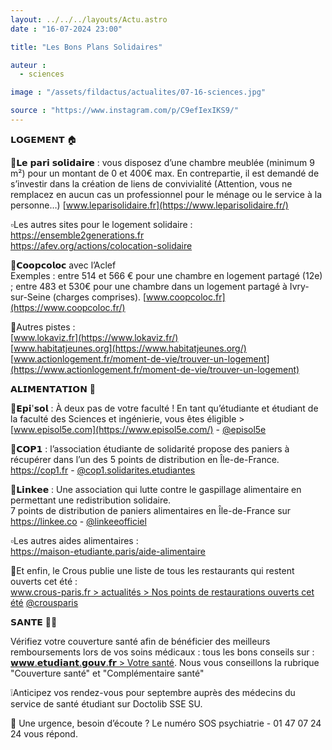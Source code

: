 ```yaml
---
layout: ../../../layouts/Actu.astro
date : "16-07-2024 23:00"

title: "Les Bons Plans Solidaires"

auteur :
  - sciences

image : "/assets/fildactus/actualites/07-16-sciences.jpg"

source : "https://www.instagram.com/p/C9efIexIKS9/"
---
```


__𝗟𝗢𝗚𝗘𝗠𝗘𝗡𝗧__ 🏠

🔹𝗟𝗲 𝗽𝗮𝗿𝗶 𝘀𝗼𝗹𝗶𝗱𝗮𝗶𝗿𝗲 : vous disposez d’une chambre meublée (minimum 9 m²) pour un montant de 0 et 400€ max. En contrepartie, il est demandé de s’investir dans la création de liens de convivialité (Attention, vous ne remplacez en aucun cas un professionnel pour le ménage ou le service à la personne…)
[www.leparisolidaire.fr](https://www.leparisolidaire.fr/)

▫️Les autres sites pour le logement solidaire :  
https://ensemble2generations.fr  
https://afev.org/actions/colocation-solidaire

🔹𝗖𝗼𝗼𝗽𝗰𝗼𝗹𝗼𝗰 avec l’Aclef  
Exemples : entre 514 et 566 € pour une chambre en logement partagé (12e) ; entre 483 et 530€ pour une chambre dans un logement partagé à Ivry-sur-Seine (charges comprises). [www.coopcoloc.fr](https://www.coopcoloc.fr/)

🔹Autres pistes :  
[www.lokaviz.fr](https://www.lokaviz.fr/)  
[www.habitatjeunes.org](https://www.habitatjeunes.org/)  
[www.actionlogement.fr/moment-de-vie/trouver-un-logement](https://www.actionlogement.fr/moment-de-vie/trouver-un-logement)

__𝗔𝗟𝗜𝗠𝗘𝗡𝗧𝗔𝗧𝗜𝗢𝗡__ 🥙

🔸𝗘𝗽𝗶'𝘀𝗼𝗹 : À deux pas de votre faculté ! En tant qu’étudiante et étudiant de la faculté des Sciences et ingénierie, vous êtes éligible > [www.episol5e.com](https://www.episol5e.com/) - [@episol5e](https://www.instagram.com/episol5e/)

🔸𝗖𝗢𝗣𝟭 : l’association étudiante de solidarité propose des paniers à récupérer dans l’un des 5 points de distribution en Île-de-France.
https://cop1.fr - [@cop1.solidarites.etudiantes](https://www.instagram.com/cop1.solidarites.etudiantes/)

🔸𝗟𝗶𝗻𝗸𝗲𝗲 : Une association qui lutte contre le gaspillage alimentaire en permettant une redistribution solidaire.  
7 points de distribution de paniers alimentaires en Île-de-France sur https://linkee.co - [@linkeeofficiel](https://www.instagram.com/linkeeofficiel/)


▫️Les autres aides alimentaires :  
https://maison-etudiante.paris/aide-alimentaire

📍Et enfin, le Crous publie une liste de tous les restaurants qui restent ouverts cet été :  
[www.crous-paris.fr > actualités > Nos points de restaurations ouverts cet été](https://www.crous-paris.fr/2024/06/28/nos-points-de-restauration-ouverts-cet-ete/)
[@crousparis](https://www.instagram.com/crousparis/)

__𝗦𝗔𝗡𝗧𝗘__ 🏄‍♀️

Vérifiez votre couverture santé afin de bénéficier des meilleurs remboursements lors de vos soins médicaux : tous les bons conseils sur : [𝘄𝘄𝘄.𝗲𝘁𝘂𝗱𝗶𝗮𝗻𝘁.𝗴𝗼𝘂𝘃.𝗳𝗿 > Votre santé](https://www.etudiant.gouv.fr/fr/votre-sante-1904). Nous vous conseillons la rubrique "Couverture santé" et "Complémentaire santé"

❕Anticipez vos rendez-vous pour septembre auprès des médecins du service de santé étudiant sur Doctolib SSE SU.

💬 Une urgence, besoin d’écoute ? Le numéro SOS psychiatrie - 01 47 07 24 24 vous répond.